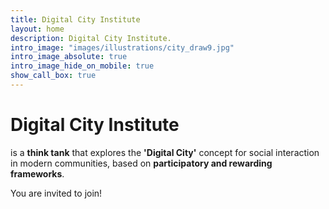 ```yaml
---
title: Digital City Institute
layout: home
description: Digital City Institute.
intro_image: "images/illustrations/city_draw9.jpg"
intro_image_absolute: true
intro_image_hide_on_mobile: true
show_call_box: true
---
```


# Digital City Institute

is a **think tank** that explores the **'Digital City'** concept for social interaction in modern communities, based on **participatory and rewarding frameworks**.

You are invited to join!